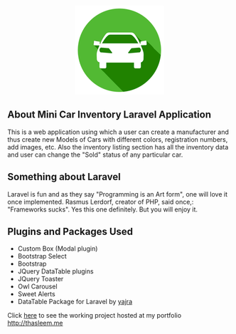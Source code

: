 <p align="center"><img src="https://github.com/thasleemmji/car-inventory/blob/master/public/images/logo.png"></p>

## About Mini Car Inventory Laravel Application

This is a web application using which a user can create a manufacturer and thus create new Models of Cars with different colors, registration numbers, add images, etc. Also the inventory listing section has all the inventory data and user can change the "Sold" status of any particular car.

## Something about Laravel

Laravel is fun and as they say "Programming is an Art form", one will love it once implemented.
Rasmus Lerdorf, creator of PHP, said once,: "Frameworks sucks". Yes this one definitely. But you will enjoy it.


## Plugins and Packages Used
<ul>
    <li>Custom Box (Modal plugin)</li>
    <li>Bootstrap Select</li>
    <li>Bootstrap</li>
    <li>JQuery DataTable plugins</li>
    <li>JQuery Toaster</li>
    <li>Owl Carousel</li>
    <li>Sweet Alerts</li>
    <li>DataTable Package for Laravel by <a href="https://github.com/yajra/laravel-datatables">yajra</a></li>
</ul>

Click <a href="http://thasleem.me/demo/inventory/">here</a> to see the working project hosted at my portfolio http://thasleem.me
